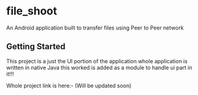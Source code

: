 # file_shoot

An Android application built to transfer files using Peer to Peer network

## Getting Started

This project is a just the UI portion of the application 
whole application is written in native Java this worked is added as a module to handle ui part in it!!!

Whole project link is here:- (Will be updated soon) 
